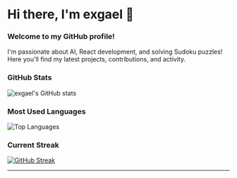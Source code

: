 <!--
**exgael/exgael** is a ✨ _special_ ✨ repository because its `README.md` (this file) appears on your GitHub profile.

Here are some ideas to get you started:

- 🔭 I’m currently working on ...
- 🌱 I’m currently learning ...
- 👯 I’m looking to collaborate on ...
- 🤔 I’m looking for help with ...
- 💬 Ask me about ...
- 📫 How to reach me: ...
- 😄 Pronouns: ...
- ⚡ Fun fact: ...
-->

# Hi there, I'm exgael 👋

### Welcome to my GitHub profile!

I'm passionate about AI, React development, and solving Sudoku puzzles! Here you'll find my latest projects, contributions, and activity.

### GitHub Stats

![exgael's GitHub stats](https://github-readme-stats-exgaels-projects.vercel.app/api?username=exgael&show_icons=true&theme=radical&count_private=true)

### Most Used Languages

![Top Languages](https://github-readme-stats-exgaels-projects.vercel.app/api/top-langs/?username=exgael&layout=compact&theme=radical&count_private=true)

### Current Streak

[![GitHub Streak](http://github-readme-streak-stats.herokuapp.com?user=exgael&theme=radical&date_format=j%20M%5B%20Y%5D)](https://git.io/streak-stats)

---

